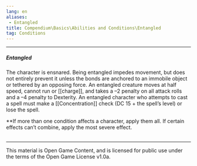 ```yaml
---
lang: en
aliases:
 - Entangled
title: Compendium\Basics\Abilities and Conditions\Entangled
tag: Conditions
---
```


---
##### Entangled

The character is ensnared. Being entangled impedes movement, but does not entirely prevent it unless the bonds are anchored to an immobile object or tethered by an opposing force. An entangled creature moves at half speed, cannot run or [[charge]], and takes a –2 penalty on all attack rolls and a –4 penalty to Dexterity. An entangled character who attempts to cast a spell must make a [[Concentration]] check (DC 15 + the spell’s level) or lose the spell.

**If more than one condition affects a character, apply them all. If certain effects can’t combine, apply the most severe effect.
<br><br>

---

This material is Open Game Content, and is licensed for public use under the terms of the Open Game License v1.0a.
